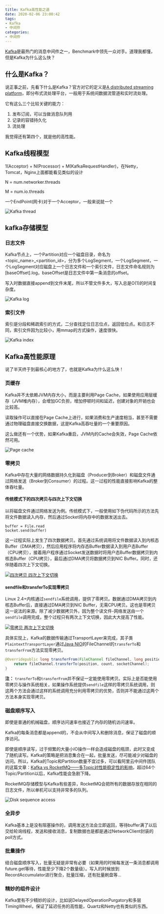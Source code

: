 ```yaml
---
title: Kafka高性能之道
date: 2020-02-06 23:00:42
tags:
- Kafka
- 中间件
categories:
- 中间件
---
```


[Kafka](http://kafka.apache.org)是最热门的消息中间件之一，Benchmark中领先一众对手。道理我都懂，但是Kafka为什么这么快？

<!-- more -->

## 什么是Kafka？

说正事之前，先看下什么是Kafka？官方对它的定义是[A distributed streaming platform](http://kafka.apache.org/intro)，即分布式流处理平台，一般用于系统间数据流管道和实时流处理。

它有这么三个比较关键的能力：

1. 发布订阅，可以当做消息队列用
2. 记录的容错持久化
3. 流处理

我觉得还有第四个，就是他的高性能。

## Kafka线程模型

1(Acceptor) + N(Processor) + M(KafkaRequestHandler)，在Netty，Tomcat，Nginx上面都能看见类似的设计

N = num.networker.threads

M = num.io.threads

一个EndPoint(网卡)对于一个Acceptor，一般来说就一个

![Kafka thread](http://media.kosho.tech/blog/20200206/kafka-thread.png)

## kafka存储模型

### 日志文件

Kafka节点上，一个Partition对应一个磁盘目录，命名为<topic_name>_<partition_id>，分为多个LogSegment，一个LogSegment，一个LogSegment对应磁盘上一个日志文件和一个索引文件，日志文件命名规则为[baseOffset].log，baseOffset是日志文件中第一条消息的offset。

写入时数据直接append到文件末尾，所以不管文件多大，写入总是O(1)的时间复杂度。

![Kafka log](http://media.kosho.tech/blog/20200206/kafka-log-file.png)

### 索引文件

索引是分段和稀疏索引的方式，二分查找定位日志位点，返回低位点。和日志不同，索引文件因为比较小，用mmap的方式操作，速度很快。

![Kafka index](http://media.kosho.tech/blog/20200206/kafka-index.png)

## Kafka高性能原理

说了半天终于到最核心的地方了，也就是Kafka为什么这么快！

### 页缓存

Kafka并不太依赖JVM内存大小，而是主要利用Page Cache，如果使用应用层缓存（JVM堆内存），会增加GC负担，增加停顿时间和延迟，创建对象的开销也会比较高。

读取操作可以直接在Page Cache上进行，如果消费和生产速度相当，甚至不需要通过物理磁盘直接交换数据，这是Kafka高吞吐量的一个重要原因。

这么做还有一个优势，如果Kafka重启，JVM内的Cache会失效，Page Cache依然可用。

![Page cache](http://media.kosho.tech/blog/20200206/page-cache.png)

### 零拷贝

Kafka中存在大量的网络数据持久化到磁盘（Producer到Broker）和磁盘文件通过网络发送（Broker到Consumer）的过程。这一过程的性能直接影响Kafka的整体吞吐量。

#### 传统模式下的四次拷贝与四次上下文切换

以将磁盘文件通过网络发送为例。传统模式下，一般使用如下伪代码所示的方法先将文件数据读入内存，然后通过Socket将内存中的数据发送出去。

```
buffer = File.read
Socket.send(buffer)
```

这一过程实际上发生了四次数据拷贝。首先通过系统调用将文件数据读入到内核态Buffer（DMA拷贝），然后应用程序将内存态Buffer数据读入到用户态Buffer（CPU拷贝），接着用户程序通过Socket发送数据时将用户态Buffer数据拷贝到内核态Buffer（CPU拷贝），最后通过DMA拷贝将数据拷贝到NIC Buffer。同时，还伴随着四次上下文切换。

[![四次拷贝 四次上下文切换](http://media.kosho.tech/blog/20200206/zero-copy1.png)](http://www.jasongj.com/img/kafka/KafkaColumn6/BIO.png)

#### sendfile和transferTo实现零拷贝

Linux 2.4+内核通过`sendfile`系统调用，提供了零拷贝。数据通过DMA拷贝到内核态Buffer后，直接通过DMA拷贝到NIC Buffer，无需CPU拷贝。这也是零拷贝这一说法的来源。除了减少数据拷贝外，因为整个读文件-网络发送由一个`sendfile`调用完成，整个过程只有两次上下文切换，因此大大提高了性能。

[![零拷贝 两次上下文切换](http://media.kosho.tech/blog/20200206/zero-copy2.png)](http://www.jasongj.com/img/kafka/KafkaColumn6/NIO.png)

具体实现上，Kafka的数据传输通过TransportLayer来完成，其子类`PlaintextTransportLayer`通过[Java NIO](http://www.jasongj.com/java/nio_reactor/)的FileChannel的`transferTo`和`transferFrom`方法实现零拷贝。

```java
@Overridepublic long transferFrom(FileChannel fileChannel, long position, long count) throws IOException {
    return fileChannel.transferTo(position, count, socketChannel);
}
```

**注：** `transferTo`和`transferFrom`并不保证一定能使用零拷贝。实际上是否能使用零拷贝与操作系统相关，如果操作系统提供`sendfile`这样的零拷贝系统调用，则这两个方法会通过这样的系统调用充分利用零拷贝的优势，否则并不能通过这两个方法本身实现零拷贝。

### 磁盘顺序写入

即使是普通的机械磁盘，顺序访问速率也接近了内存的随机访问速率。

Kafka的每条消息都是append的，不会从中间写入和删除消息，保证了磁盘的顺序访问。

即使是顺序读写，过于频繁的大量小IO操作一样会造成磁盘的瓶颈，此时又变成了随机读写。Kafka的策略是把消息集合在一起，批量发送，尽可能减少对磁盘的访问。所以，Kafka的Topic和Partition数量不宜过多，可以看阿里云中间件团队的这篇文章：[Kafka vs RocketMQ——多Topic对性能稳定性的影响](http://jm.taobao.org/2016/04/20/kafka-vs-rocketmq-3/)，超过64个Topic/Partition以后，Kafka性能会急剧下降。

RocketMQ存储模型与Kafka有些差异，RocketMQ会把所有的数据存放在相同的日志文件，所以单机可以支持非常多的队列。

![Disk sequence access](http://media.kosho.tech/blog/20200206/disk-seq-access.webp.jpg)

### 全异步

Kafka基本上是没有阻塞操作的，调用发送方法会立即返回，等待buffer满了以后交给轮询线程，发送和接收消息，复制数据也是都是通过NetworkClient封装的poll方式。

### 批量操作

结合磁盘顺序写入，批量无疑是非常有必要（如果用的时候每发送一条消息都调用future.get等待，性能至少下降2个数量级）。写入的时候放到RecordAccumulator进行聚合，批量压缩，还有批量刷盘等...

### 精妙的组件设计

Kafka里有不少精妙的设计，比如说DelayedOperationPurgatory和多层TimingWheel，保证了延迟任务的高性能，Quartz和Netty也有类似的东西。